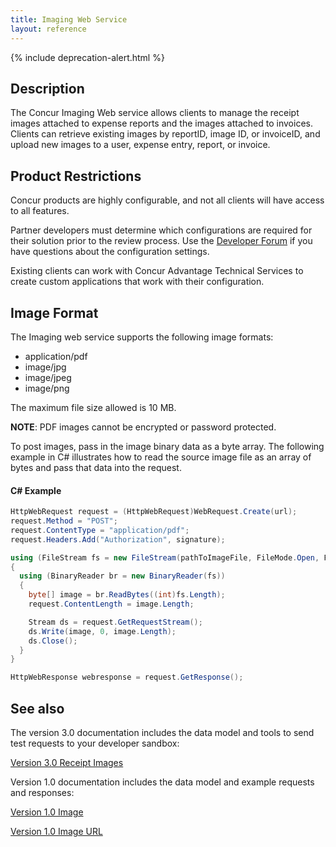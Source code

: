 ```yaml
---
title: Imaging Web Service
layout: reference
---
```


{% include deprecation-alert.html %}

## Description

The Concur Imaging Web service allows clients to manage the receipt images attached to expense reports and the images attached to invoices. Clients can retrieve existing images by reportID, image ID, or invoiceID, and upload new images to a user, expense entry, report, or invoice.

## Product Restrictions

Concur products are highly configurable, and not all clients will have access to all features.

Partner developers must determine which configurations are required for their solution prior to the review process. Use the [Developer Forum](http://forum.developer.concur.com/) if you have questions about the configuration settings.

Existing clients can work with Concur Advantage Technical Services to create custom applications that work with their configuration.

## Image Format

The Imaging web service supports the following image formats:

* application/pdf
* image/jpg
* image/jpeg
* image/png

The maximum file size allowed is 10 MB.

**NOTE**: PDF images cannot be encrypted or password protected.

To post images, pass in the image binary data as a byte array. The following example in C# illustrates how to read the source image file as an array of bytes and pass that data into the request.

####  C# Example

```csharp
HttpWebRequest request = (HttpWebRequest)WebRequest.Create(url);
request.Method = "POST";
request.ContentType = "application/pdf";
request.Headers.Add("Authorization", signature);

using (FileStream fs = new FileStream(pathToImageFile, FileMode.Open, FileAccess.Read))
{
  using (BinaryReader br = new BinaryReader(fs))
  {
    byte[] image = br.ReadBytes((int)fs.Length);
    request.ContentLength = image.Length;

    Stream ds = request.GetRequestStream();
    ds.Write(image, 0, image.Length);
    ds.Close();
  }
}

HttpWebResponse webresponse = request.GetResponse();
```

## See also

The version 3.0 documentation includes the data model and tools to send test requests to your developer sandbox:

[Version 3.0 Receipt Images ][3]

Version 1.0 documentation includes the data model and example requests and responses:

[Version 1.0 Image][4]

[Version 1.0 Image URL][5]



[3]: /api-reference/image/index.html
[4]: /api-reference-deprecated/version-one/Image/image-resource.html
[5]: /api-reference-deprecated/version-one/Image/image-url-resource.html
